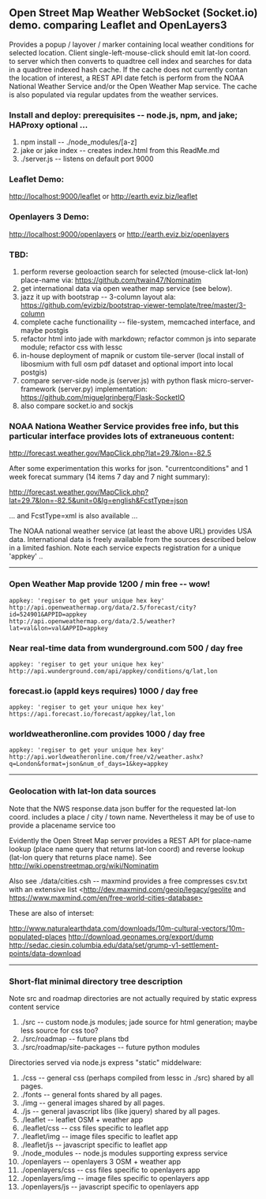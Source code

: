 ## Open Street Map Weather WebSocket (Socket.io) demo. comparing Leaflet and OpenLayers3
 
Provides a popup / layover / marker containing local weather conditions for selected location.
Client single-left-mouse-click should emit lat-lon coord. to server which then converts to
quadtree cell index and searches for data in a quadtree indexed hash cache. If the cache does
not currently contan the location of interest, a REST API date fetch is perform from the NOAA
National Weather Service and/or the Open Weather Map service. The cache is also populated via
regular updates from the weather services.

### Install and deploy: prerequisites -- node.js, npm, and jake; HAProxy optional ...
1. npm install -- ./node_modules/[a-z]
2. jake or jake index -- creates index.html from this ReadMe.md
3. ./server.js -- listens on default port 9000

### Leaflet Demo:

<http://localhost:9000/leaflet> or <http://earth.eviz.biz/leaflet>

### Openlayers 3 Demo:

<http://localhost:9000/openlayers> or <http://earth.eviz.biz/openlayers>

### TBD:
1. perform reverse geoloaction search for selected (mouse-click lat-lon) place-name via: <https://github.com/twain47/Nominatim>
2. get international data via open weather map service (see below).
3. jazz it up with bootstrap -- 3-column layout ala: <https://github.com/evizbiz/bootstrap-viewer-template/tree/master/3-column>
4. complete cache functionaility -- file-system, memcached interface, and maybe postgis
5. refactor html into jade with markdown; refactor common js into separate module; refactor css with lessc
6. in-house deployment of mapnik or custom tile-server (local install of libosmium with full osm pdf dataset and optional import into local postgis)  
7. compare server-side node.js (server.js) with python flask micro-server-framework (server.py) implementation: <https://github.com/miguelgrinberg/Flask-SocketIO>
8. also compare socket.io and sockjs

### NOAA Nationa Weather Service provides free info, but this particular interface provides lots of extraneuous content:

<http://forecast.weather.gov/MapClick.php?lat=29.7&lon=-82.5>

After some experimentation this works for json. "currentconditions" and 1 week forecat summary
(14 items 7 day and 7 night summary):

<http://forecast.weather.gov/MapClick.php?lat=29.7&lon=-82.5&unit=0&lg=english&FcstType=json>

 ... and FcstType=xml is also available ...

The NOAA national weather service (at least the above URL) provides USA data. International data
is freely available from the sources described below in a limited fashion. Note each service
expects registration for a unique 'appkey' ..  

---

### Open Weather Map provide 1200 / min free -- wow!
    appkey: 'regiser to get your unique hex key'
    http://api.openweathermap.org/data/2.5/forecast/city?id=524901&APPID=appkey
    http://api.openweathermap.org/data/2.5/weather?lat=val&lon=val&APPID=appkey

### Near real-time data from wunderground.com 500 / day free 
    appkey: 'regiser to get your unique hex key' 
    http://api.wunderground.com/api/appkey/conditions/q/lat,lon

### forecast.io (appId keys requires) 1000 / day free 
    appkey: 'regiser to get your unique hex key'
    https://api.forecast.io/forecast/appkey/lat,lon

### worldweatheronline.com provides 1000 / day free
    appkey: 'regiser to get your unique hex key'
    http://api.worldweatheronline.com/free/v2/weather.ashx?q=London&format=json&num_of_days=1&key=appkey

---

### Geolocation with lat-lon data sources

Note that the NWS response.data json buffer for the requested lat-lon coord. includes a 
place / city / town name. Nevertheless it may be of use to provide a placename service too

Evidently the Open Street Map server provides a REST API for place-name lookup (place name
query that returns lat-lon coord) and reverse lookup (lat-lon query that returns place name).
See <http://wiki.openstreetmap.org/wiki/Nominatim>

Also see ./data/cities.csh -- maxmind provides a free compresses csv.txt with an extensive list
<http://dev.maxmind.com/geoip/legacy/geolite and https://www.maxmind.com/en/free-world-cities-database>
    
These are also of interset:

<http://www.naturalearthdata.com/downloads/10m-cultural-vectors/10m-populated-places>
<http://download.geonames.org/export/dump>
<http://sedac.ciesin.columbia.edu/data/set/grump-v1-settlement-points/data-download>

---

### Short-flat minimal directory tree description

Note src and roadmap directories are not actually required by static express content service 

1. ./src -- custom node.js modules; jade source for html generation; maybe less source for css too?
2. ./src/roadmap -- future plans tbd
3. ./src/roadmap/site-packages -- future python modules

Directories served via node.js express "static" middelware:

1. ./css -- general css (perhaps compiled from lessc in ./src) shared by all pages.
2. ./fonts -- general fonts shared by all pages.
3. ./img -- general images shared by all pages.
4. ./js -- general javascript libs (like jquery) shared by all pages.
5. ./leaflet -- leaflet OSM + weather app
6. ./leaflet/css -- css files specific to leaflet app
7. ./leaflet/img -- image files specific to leaflet app
8. ./leaflet/js -- javascript specific to leaflet app
9. ./node_modules -- node.js modules supporting express service 
10. ./openlayers -- openlayers 3 OSM + weather app
11. ./openlayers/css -- css files specific to openlayers app
12. ./openlayers/img -- image files specific to openlayers app
13. ./openlayers/js -- javascript specific to openlayers app

